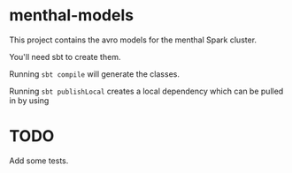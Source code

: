 menthal-models
==============

This project contains the avro models for the menthal Spark cluster.

You'll need sbt to create them.

Running `sbt compile` will generate the classes.

Running `sbt publishLocal` creates a local dependency which can be pulled in by using

TODO
==============

Add some tests.
